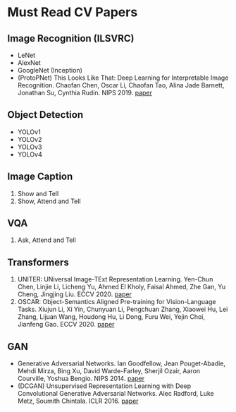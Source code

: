 # Must Read CV Papers

## Image Recognition (ILSVRC)
- LeNet
- AlexNet
- GoogleNet (Inception)
- (ProtoPNet) This Looks Like That: Deep Learning for Interpretable Image Recognition. Chaofan Chen, Oscar Li, Chaofan Tao, Alina Jade Barnett, Jonathan Su, Cynthia Rudin. NIPS 2019. [paper](https://arxiv.org/abs/1806.10574)

## Object Detection
- YOLOv1
- YOLOv2
- YOLOv3
- YOLOv4

## Image Caption
1. Show and Tell
2. Show, Attend and Tell

## VQA
1. Ask, Attend and Tell

## Transformers
1. UNITER: UNiversal Image-TExt Representation Learning. Yen-Chun Chen, Linjie Li, Licheng Yu, Ahmed El Kholy, Faisal Ahmed, Zhe Gan, Yu Cheng, Jingjing Liu. ECCV 2020. [paper](https://arxiv.org/abs/1909.11740)
2. OSCAR: Object-Semantics Aligned Pre-training for Vision-Language Tasks. Xiujun Li, Xi Yin, Chunyuan Li, Pengchuan Zhang, Xiaowei Hu, Lei Zhang, Lijuan Wang, Houdong Hu, Li Dong, Furu Wei, Yejin Choi, Jianfeng Gao. ECCV 2020. [paper](https://arxiv.org/abs/2004.06165)

## GAN
- Generative Adversarial Networks. Ian Goodfellow, Jean Pouget-Abadie, Mehdi Mirza, Bing Xu, David Warde-Farley, Sherjil Ozair, Aaron Courville, Yoshua Bengio. NIPS 2014. [paper](https://papers.nips.cc/paper/2014/hash/5ca3e9b122f61f8f06494c97b1afccf3-Abstract.html)
- (DCGAN) Unsupervised Representation Learning with Deep Convolutional Generative Adversarial Networks. Alec Radford, Luke Metz, Soumith Chintala. ICLR 2016. [paper](https://arxiv.org/abs/1511.06434)
